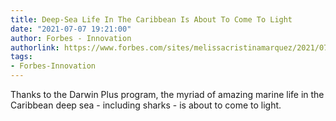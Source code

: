 ```yaml
---
title: Deep-Sea Life In The Caribbean Is About To Come To Light
date: "2021-07-07 19:21:00"
author: Forbes - Innovation
authorlink: https://www.forbes.com/sites/melissacristinamarquez/2021/07/07/deep-sea-life-in-the-caribbean-is-about-to-come-to-light/
tags:
- Forbes-Innovation
---
```

Thanks to the Darwin Plus program, the myriad of amazing marine life in the Caribbean deep sea - including sharks - is about to come to light.